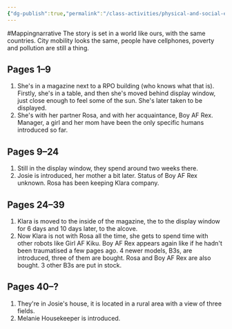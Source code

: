 ```yaml
---
{"dg-publish":true,"permalink":"/class-activities/physical-and-social-environment/"}
---
```


#Mappingnarrative
The story is set in a world like ours, with the same countries. City mobility looks the same, people have cellphones, poverty and pollution are still a thing.
## Pages 1–9

1. She's in a magazine next to a RPO building (who knows what that is). Firstly, she's in a table, and then she's moved behind display window, just close enough to feel some of the sun. She's later taken to be displayed.
2. She's with her partner Rosa, and with her acquaintance, Boy AF Rex. Manager, a girl and her mom have been the only specific humans introduced so far.

## Pages 9–24

1. Still in the display window, they spend around two weeks there.
2. Josie is introduced, her mother a bit later. Status of Boy AF Rex unknown. Rosa has been keeping Klara company.

## Pages 24–39

1. Klara is moved to the inside of the magazine, the to the display window for 6 days and 10 days later, to the alcove.
2. Now Klara is not with Rosa all the time, she gets to spend time with other robots like Girl AF Kiku. Boy AF Rex appears again like if he hadn't been traumatised a few pages ago. 4 newer models, B3s, are introduced, three of them are bought. Rosa and Boy AF Rex are also bought. 3 other B3s are put in stock.

## Pages 40–?
 1. They're in Josie's house, it is located in a rural area with a view of three fields.
 2. Melanie Housekeeper is introduced.